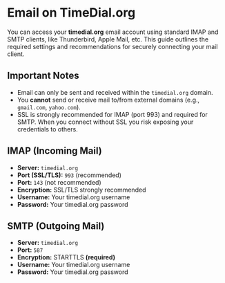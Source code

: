 # Email on TimeDial.org

You can access your **timedial.org** email account using standard IMAP and SMTP clients, like Thunderbird, Apple Mail, etc. This guide outlines the required settings and recommendations for securely connecting your mail client.

## Important Notes

- Email can only be sent and received within the `timedial.org` domain. 
- You **cannot** send or receive mail to/from external domains (e.g., `gmail.com`, `yahoo.com`).
- SSL is strongly recommended for IMAP (port 993) and required for SMTP. When you connect without SSL you risk exposing your credentials to others.

## IMAP (Incoming Mail)

- **Server:** `timedial.org`
- **Port (SSL/TLS):** `993` (recommended)
- **Port:** `143` (not recommended)
- **Encryption:** SSL/TLS strongly recommended
- **Username:** Your timedial.org username
- **Password:** Your timedial.org password

## SMTP (Outgoing Mail)

- **Server:** `timedial.org`
- **Port:** `587`
- **Encryption:** STARTTLS **(required)**
- **Username:** Your timedial.org username
- **Password:** Your timedial.org password
